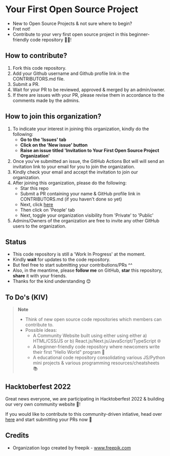# Your First Open Source Project
- New to Open Source Projects & not sure where to begin?
- Fret not!
- Contribute to your very first open source project in this beginner-friendly code repository 👨‍💻!

## How to contribute?
1. Fork this code repository.
2. Add your Github username and Github profile link in the CONTRIBUTORS.md file.
3. Submit a PR.
4. Wait for your PR to be reviewed, approved & merged by an admin/owner.
5. If there are issues with your PR, please revise them in accordance to the comments made by the admins.

## How to join this organization?
1. To indicate your interest in joining this organization, kindly do the following:
    - **Go to the 'Issues' tab**
    - **Click on the 'New issue' button**
    - **Raise an issue titled 'Invitation to Your First Open Source Project Organization'**
2. Once you've submitted an issue, the GitHub Actions Bot will will send an invitation link to your email for you to join the organization.
3. Kindly check your email and accept the invitation to join our organization.
4. After joining this organization, please do the following:
    - Star this repo
    - Submit a PR containing your name & GitHub profile link in CONTRIBUTORS.md (if you haven't done so yet)
    - Next, click [here](https://github.com/Your-First-Open-Source-Project)
    - Then click on 'People' tab
    - Next, toggle your organization visibility from 'Private' to 'Public'
5. Admins/Owners of the organization are free to invite any other GitHub users to the organization.

## Status
- This code repository is still a 'Work In Progress' at the moment.
- Kindly **wait** for updates to the code repository.
- But feel free to start submitting your contributions/PRs ^^
- Also, in the meantime, please **follow me** on GitHub, **star** this repository, **share** it with your friends.
- Thanks for the kind understanding 😊

## To Do's (KIV)
> **Note**
> - Think of new open source code repositories which members can contribute to. 
> - Possible ideas:
>   - A Community Website built using either using either a) HTML/CSS/JS or b) React.js/Next.js/JavaScript/TypeScript 🌐
>   - A beginner-friendly code repository where newcomers write their first "Hello World" program 👋
>   - A educational code repository consolidating various JS/Python mini projects & various programming resources/cheatsheets 📚

## Hacktoberfest 2022
Great news everyone, we are participating in Hacktoberfest 2022 & building our very own community website 🥳!

If you would like to contribute to this community-driven intiative, head over [here](https://github.com/Your-First-Open-Source-Project/Hacktoberfest2022) and start submitting your PRs now 🎉

## Credits
- Organization logo created by freepik - <a href="https://www.freepik.com/vectors/html">www.freepik.com</a>
